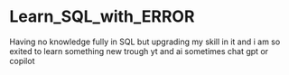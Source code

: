 # Learn_SQL_with_ERROR
Having no knowledge fully in SQL but upgrading my skill in it and i am so exited to learn something new trough yt and ai sometimes chat gpt or copilot
